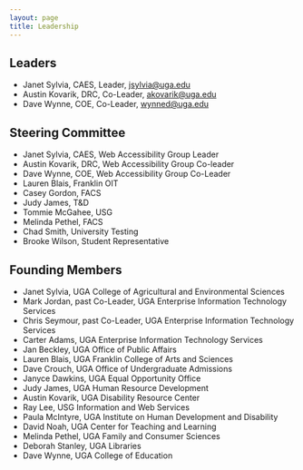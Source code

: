 ```yaml
---
layout: page
title: Leadership
---
```


##  Leaders

* Janet Sylvia, CAES, Leader, jsylvia@uga.edu
* Austin Kovarik, DRC, Co-Leader, akovarik@uga.edu
* Dave Wynne, COE, Co-Leader, wynned@uga.edu

##  Steering Committee

* Janet Sylvia, CAES, Web Accessibility Group Leader
* Austin Kovarik, DRC, Web Accessibility Group Co-leader
* Dave Wynne, COE, Web Accessibility Group Co-Leader
* Lauren Blais, Franklin OIT
* Casey Gordon, FACS
* Judy James, T&D
* Tommie McGahee, USG
* Melinda Pethel, FACS
* Chad Smith, University Testing
* Brooke Wilson, Student Representative

##  Founding Members

* Janet Sylvia, UGA College of Agricultural and Environmental Sciences
* Mark Jordan, past Co-Leader, UGA Enterprise Information Technology Services
* Chris Seymour, past Co-Leader, UGA Enterprise Information Technology Services
* Carter Adams, UGA Enterprise Information Technology Services
* Jan Beckley, UGA Office of Public Affairs
* Lauren Blais, UGA Franklin College of Arts and Sciences
* Dave Crouch, UGA Office of Undergraduate Admissions
* Janyce Dawkins, UGA Equal Opportunity Office
* Judy James, UGA Human Resource Development
* Austin Kovarik, UGA Disability Resource Center
* Ray Lee, USG Information and Web Services
* Paula McIntyre, UGA Institute on Human Development and Disability
* David Noah, UGA Center for Teaching and Learning
* Melinda Pethel, UGA Family and Consumer Sciences
* Deborah Stanley, UGA Libraries
* Dave Wynne, UGA College of Education
